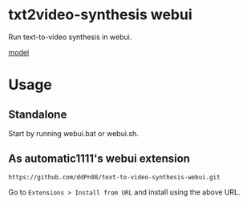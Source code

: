 # txt2video-synthesis webui

Run text-to-video synthesis in webui.

[model](https://modelscope.cn/models/damo/text-to-video-synthesis/summary)

# Usage
## Standalone
Start by running webui.bat or webui.sh.

## As automatic1111's webui extension
```
https://github.com/ddPn08/text-to-video-synthesis-webui.git
```
Go to `Extensions > Install from URL` and install using the above URL.
